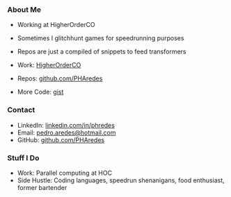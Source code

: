 ### About Me

- Working at HigherOrderCO
- Sometimes I glitchhunt games for speedrunning purposes 
- Repos are just a compiled of snippets to feed transformers

- Work: [HigherOrderCO](https://higherorderco.com/)  
- Repos: [github.com/PHAredes](https://github.com/PHAredes)
- More Code: [gist](https://gist.github.com/PHAredes)

### Contact
- LinkedIn: [linkedin.com/in/phredes](https://www.linkedin.com/in/phredes/)  
- Email: [pedro.aredes@hotmail.com](mailto:pedro.aredes@hotmail.com)  
- GitHub: [github.com/PHAredes](https://github.com/PHAredes)

### Stuff I Do
- Work: Parallel computing at HOC  
- Side Hustle: Coding languages, speedrun shenanigans, food enthusiast, former bartender
